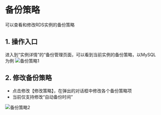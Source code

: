 # 备份策略
可以查看和修改RDS实例的备份策略

## 1. 操作入口
进入到“实例详情”的“备份管理页面，可以看到当前实例的备份策略，以MySQL 为例
![备份策略1](../../../../../image/RDS/Backup-Strategy-1.png)

## 2. 修改备份策略
- 点击修改【修改策略】，在弹出的对话框中修改各个备份策略项
- 当前仅支持修改“自动备份时间”

![备份策略2](../../../../../image/RDS/Backup-Strategy-2.png)
